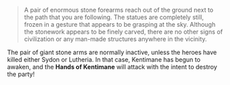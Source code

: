 >A pair of enormous stone forearms reach out of the ground next to the path that you are following. The statues are completely still, frozen in a gesture that appears to be grasping at the sky. Although the stonework appears to be finely carved, there are no other signs of civilization or any man-made structures anywhere in the vicinity.

The pair of giant stone arms are normally inactive, unless the heroes have killed either Sydon or Lutheria. In that case, Kentimane has begun to awaken, and the **Hands of Kentimane** will attack with the intent to destroy the party!